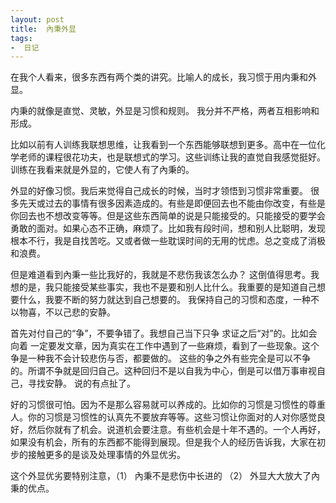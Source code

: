 ```yaml
---
layout: post
title:  內秉外显
tags:
-  日记
---
```


在我个人看来，很多东西有两个类的讲究。比喻人的成长，我习惯于用内秉和外显。

内秉的就像是直觉、灵敏，外显是习惯和规则。 我分并不严格，两者互相影响和形成。 

比如以前有人训练我联想思维，让我看到一个东西能够联想到更多。高中在一位化学老师的课程很花功夫，也是联想式的学习。这些训练让我的直觉自我感觉挺好。训练在我看来就是外显的，它使人有了內秉的。

外显的好像习惯。我后来觉得自己成长的时候，当时才领悟到习惯非常重要。 很多先天或过去的事情有很多因素造成的。有些是即便回去也不能由你改变，有些是你回去也不想改变等等。但是这些东西简单的说是只能接受的。只能接受的要学会勇敢的面对。如果心态不正确，麻烦了。比如我有段时间，想和别人比聪明，发现根本不行，我是自找苦吃。又或者做一些耽误时间的无用的忧虑。总之变成了消极和浪费。 

但是难道看到內秉一些比我好的，我就是不悲伤我该怎么办？ 这倒值得思考。我想的是，我只能接受某些事实，我也不是要和别人比什么。我重要的是知道自己想要什么，我要不断的努力就达到自己想要的。 我保持自己的习惯和态度，一种不以物喜，不以己悲的安静。

首先对付自己的“争”，不要争错了。我想自己当下只争 求证之后“对”的。比如会向着 一定要发文章，因为真实在工作中遇到了一些麻烦，看到了一些现象。这个争是一种我不会计较悲伤与否，都要做的。 这些的争之外有些完全是可以不争的。所谓不争就是回归自己。这种回归不是以自我为中心，倒是可以借万事审视自己，寻找安静。 说的有点扯了。

好的习惯很可怕。因为不是那么容易就可以养成的。比如你的习惯是习惯性的尊重人。你的习惯是习惯性的认真先不要放弃等等。这些习惯让你面对的人对你感觉良好，然后你就有了机会。说道机会要注意。有些机会是十年不遇的。一个人再好，如果没有机会，所有的东西都不能得到展现。但是我个人的经历告诉我，大家在初步的接触更多的是谈及处理事情的外显优劣。 

这个外显优劣要特别注意，（1） 內秉不是悲伤中长进的 （2） 外显大大放大了內秉的优点。
